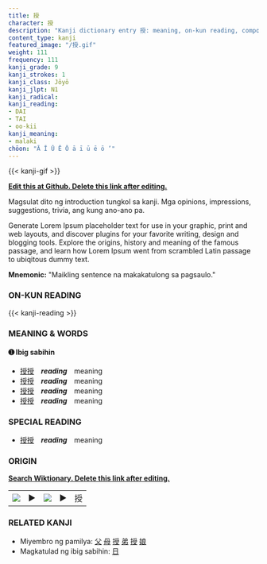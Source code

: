 ```yaml
---
title: 授
character: 授
description: "Kanji dictionary entry 授: meaning, on-kun reading, compounds, origin, related kanji"
content_type: kanji
featured_image: "/授.gif"
weight: 111
frequency: 111
kanji_grade: 9
kanji_strokes: 1
kanji_class: Jōyō
kanji_jlpt: N1
kanji_radical: 
kanji_reading: 
- DAI
- TAI
- oo-kii
kanji_meaning:
- malaki
chōon: "Ā Ī Ū Ē Ō ā ī ū ē ō ’"
---
```

[//]: # (Don't edit the line below. Kanji animated GIF code is automatically generated.)
{{< kanji-gif >}}

[//]: # (Edit below this line.)

**[Edit this at Github. Delete this link after editing.](https://github.com/tim0g/tim/tree/main/content/kanji/授/index.md)**

Magsulat dito ng introduction tungkol sa kanji. Mga opinions, impressions, suggestions, trivia, ang kung ano-ano pa.

Generate Lorem Ipsum placeholder text for use in your graphic, print and web layouts, and discover plugins for your favorite writing, design and blogging tools. Explore the origins, history and meaning of the famous passage, and learn how Lorem Ipsum went from scrambled Latin passage to ubiqitous dummy text.
 
**Mnemonic:** "Maikling sentence na makakatulong sa pagsaulo."

### ON-KUN READING

[//]: # (Don't edit the line below. ON-KUN READING code is automatically generated.)
{{< kanji-reading >}}

### MEANING & WORDS

#### ➊ **Ibig sabihin**
  - [授](../授)[授](../授)　***reading***　meaning
  - [授](../授)[授](../授)　***reading***　meaning
  - [授](../授)[授](../授)　***reading***　meaning
  - [授](../授)[授](../授)　***reading***　meaning

### SPECIAL READING
  - [授](../授)[授](../授)　***reading***　meaning

### ORIGIN

**[Search Wiktionary. Delete this link after editing.](https://wiktionary.org/wiki/授)**
<table class="kanji-table"><tr><td>
<img src="60px-授-bronze.svg.png">
</td><td>▶</td><td>
<img src="60px-授-oracle.svg.png">
</td><td>▶</td>
<td class="kanji-origin">授</td>
</tr></table>

### RELATED KANJI
- Miyembro ng pamilya: [父](../父) [母](../母) [授](../授) [弟](../弟) [授](../授) [娘](../娘)
- Magkatulad ng ibig sabihin: [日](../日)
